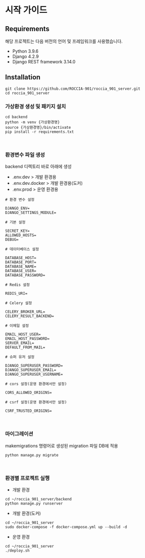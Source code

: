 # 시작 가이드

## Requirements
해당 프로젝트는 다음 버전의 언어 및 프레임워크를 사용했습니다.

- Python 3.9.6
- Django 4.2.9
- Django REST framework 3.14.0

## Installation
```
git clone https://github.com/ROCCIA-901/roccia_901_server.git
cd roccia_901_server
```

### 가상환경 생성 및 패키지 설치
```
cd backend
python -m venv {가상환경명}
source {가상환경명}/bin/activate
pip install -r requirements.txt  
```  
<br>

### 환경변수 파일 생성

backend 디렉토리 바로 아래에 생성
- .env.dev > 개발 환경용
- .env.dev.docker > 개발 환경용(도커)
- .env.prod > 운영 환경용

```
# 환경 변수 설정

DJANGO_ENV=
DJANGO_SETTINGS_MODULE=

# 기본 설정

SECRET_KEY=
ALLOWED_HOSTS=
DEBUG=

# 데이터베이스 설정

DATABASE_HOST=
DATABASE_PORT=
DATABASE_NAME=
DATABASE_USER=
DATABASE_PASSWORD=

# Redis 설정

REDIS_URI=

# Celery 설정

CELERY_BROKER_URL=
CELERY_RESULT_BACKEND=

# 이메일 설정

EMAIL_HOST_USER=
EMAIL_HOST_PASSWORD=
SERVER_EMAIL=
DEFAULT_FROM_MAIL=

# 슈퍼 유저 설정

DJANGO_SUPERUSER_PASSWORD=
DJANGO_SUPERUSER_EMAIL=
DJANGO_SUPERUSER_USERNAME=

# cors 설정(운영 환경에서만 설정)

CORS_ALLOWED_ORIGINS=

# csrf 설정(운영 환경에서만 설정)

CSRF_TRUSTED_ORIGINS=
```

<br>

### 마이그레이션

makemigrations 명령어로 생성된 migration 파일 DB에 적용

```
python manage.py migrate
```

<br>

### 환경별 프로젝트 실행

- 개발 환경

```
cd ~/roccia_901_server/backend
python manage.py runserver
```
- 개발 환경(도커)

```
cd ~/roccia_901_server
sudo docker-compose -f docker-compose.yml up --build -d
```
- 운영 환경

```
cd ~/roccia_901_server
./deploy.sh
```
